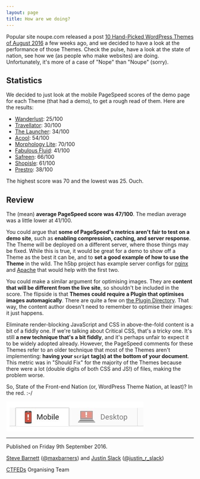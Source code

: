 ```yaml
---
layout: page
title: How are we doing?
---
```


Popular site noupe.com released a post [10 Hand-Picked WordPress Themes of August 2016](http://www.noupe.com/wordpress/hand-picked-wordpress-themes-august-2016-98679.html) a few weeks ago, and we decided to have a look at the performance of those Themes. Check the pulse, have a look at the state of nation, see how we (as people who make websites) are doing. Unfortunately, it's more of a case of "Nope" than "Noupe" (sorry).

## Statistics

We decided to just look at the mobile PageSpeed scores of the demo page for each Theme (that had a demo), to get a rough read of them. Here are the results:

- [Wanderlust](https://developers.google.com/speed/pagespeed/insights/?url=http%3A%2F%2Fwanderlusthq.com%2F): 25/100
- [Travellator](https://developers.google.com/speed/pagespeed/insights/?url=http%3A%2F%2Ftravellator.net%2F): 30/100
- [The Launcher](https://developers.google.com/speed/pagespeed/insights/?url=http%3A%2F%2Fdemo.accesspressthemes.com%2Fthe-launcher%2Fsimple-home%2F): 34/100
- [Acool](https://developers.google.com/speed/pagespeed/insights/?url=https%3A%2F%2Fwww.coothemes.com%2Fdemos%2Facool%2F): 54/100
- [Morphology Lite](https://developers.google.com/speed/pagespeed/insights/?url=http%3A%2F%2Fdemos.shapedpixels.com%2Fmorphology-lite%2F): 70/100
- [Fabulous Fluid](https://developers.google.com/speed/pagespeed/insights/?url=https%3A%2F%2Fcatchthemes.com%2Fdemo%2Ffabulous-fluid%2F): 41/100
- [Safreen](https://developers.google.com/speed/pagespeed/insights/?url=http%3A%2F%2Fsafreen.imonthemes.com%2Fdemo1%2F): 66/100
- [Shopisle](https://developers.google.com/speed/pagespeed/insights/?url=http%3A%2F%2Fthemeisle.com%2Fdemo%2F%3Ftheme%3DShopIsle%23): 61/100
- [Prestro](https://developers.google.com/speed/pagespeed/insights/?url=http%3A%2F%2Fthemesware.com%2Fdemo%2Fprestro%2F): 38/100

The highest score was 70 and the lowest was 25. Ouch.

## Review

The (mean) **average PageSpeed score was 47/100**. The median average was a little lower at 41/100.

You could argue that **some of PageSpeed's metrics aren't fair to test on a demo site**, such as **enabling compression, caching, and server response**. The Theme will be deployed on a different server, where those things may be fixed. While this is true, it would be great for a demo to show off a Theme as the best it can be, and to **set a good example of how to use the Theme** in the wild. The h5bp project has example server configs for [nginx](https://github.com/h5bp/server-configs-nginx) and [Apache](https://github.com/h5bp/server-configs-apache) that would help with the first two.

You could make a similar argument for optimising images. They are **content that will be different from the live site**, so shouldn't be included in the score. The flipside is that **Themes could require a Plugin that optimises images automagically**. There are quite a few on [the Plugin Directory](https://wordpress.org/plugins/search.php?q=image+optimisation). That way, the content author doesn't need to remember to optimise their images: it just happens.

Eliminate render-blocking JavaScript and CSS in above-the-fold content is a bit of a fiddly one. If we're talking about Critical CSS, that's a tricky one. It's still **a new technique that's a bit fiddly**, and it's perhaps unfair to expect it to be widely adopted already. However, the PageSpeed comments for these Themes refer to an older technique that most of the Themes aren't implementing: **having your `script` tag(s) at the bottom of your document**. This metric was in "Should Fix" for the majority of the Themes because there were a lot (double digits of both CSS and JS!) of files, making the problem worse.

So, State of the Front-end Nation (or, WordPress Theme Nation, at least)? In the red. :-/

![](/img/in-the-red.jpg)

---

Published on Friday 9th September 2016.

[Steve Barnett](https://naga.co.za/) ([@maxbarners](https://twitter.com/maxbarners)) and [Justin Slack](http://justinslack.com/) ([@justin_r_slack](https://twitter.com/justin_r_slack))

[CTFEDs](http://ctfeds.org/) Organising Team
